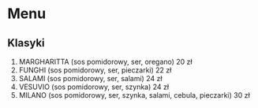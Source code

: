 # Menu

## Klasyki

1. MARGHARITTA (sos pomidorowy, ser, oregano) 20 zł
2. FUNGHI (sos pomidorowy, ser, pieczarki) 22 zł
3. SALAMI (sos pomidorowy, ser, salami) 24 zł
4. VESUVIO (sos pomidorowy, ser, szynka) 24 zł
5. MILANO (sos pomidorowy, ser, szynka, salami, cebula, pieczarki) 30 zł
